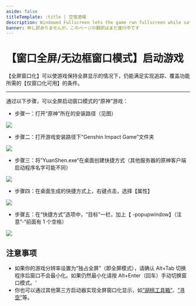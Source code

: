 ```yaml
---
aside: false
titleTemplate: :title | 空蛍酒場
description: Windowed Fullscreen lets the game run fullscreen while satisfying the [Overlay Mode]'s "running in non-fullscreen mode." pre-requisite. Allowing the map client to overlay the game while it's displaying fullscreen.
banner: 申し訳ありませんが、このページの翻訳はまだ進行中です
---
```


[文：【窗口全屏/无边框窗口模式】启动游戏]: # 'https://support.qq.com/products/321980/faqs/97887'

# 【窗口全屏/无边框窗口模式】启动游戏

【全屏窗口化】可以使游戏保持全屏显示的情况下，仍能满足实现追踪、覆盖功能所需的【仅窗口化可用】的条件。

---

通过以下步骤，可以全屏启动窗口模式的“原神”游戏：

- 步骤一：打开“原神”所在的安装路径（见图）

![](/imgs/ja/manual/fullscreen-windowed/1.png)

- 步骤二：打开游戏安装路径下“Genshin Impact Game”文件夹

![](/imgs/ja/manual/fullscreen-windowed/2.png)

- 步骤三：将”YuanShen.exe“在桌面创建快捷方式（其他服务器的原神客户端启动程序名字可能不同）

![](/imgs/ja/manual/fullscreen-windowed/3.png)

- 步骤四：在桌面生成的快捷方式上，右键点击，选择【属性】

![](/imgs/ja/manual/fullscreen-windowed/4.png)

- 步骤五：在“快捷方式”选项中，“目标”一栏，加上【 -popupwindow】（注意”-“前面有 1 个空格）

![](/imgs/ja/manual/fullscreen-windowed/5.png)

## 注意事项

- 如果你的游戏分辨率设置为“独占全屏”（即全屏模式），请确认 Alt+Tab 切换程序后窗口不会最小化。如果仍然最小化请按 Alt+Enter（回车）手动切换窗口模式。'
- 你也可以通过其他第三方启动器实现全屏窗口化显示，如[“胡桃工具箱”](https://hut.ao/)、[“寻空”](https://xunkong.cc/)等。
